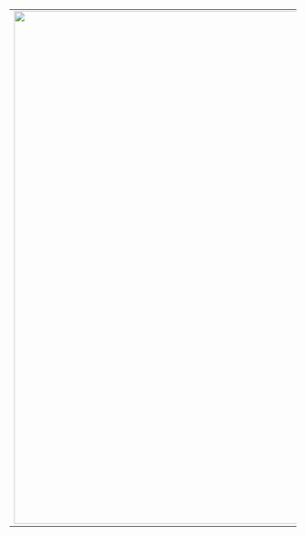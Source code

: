 <!-- ![GitHub stats](https://readme-stats-cfgj2cxdy.vercel.app/api?username=antochevis&count_private=true&show_icons=true&theme=tokyonight)
![Top Langs](https://readme-stats-cfgj2cxdy.vercel.app/api/top-langs/?username=antochevis&hide=php&theme=tokyonight) -->

<center>     <table align="center">       <tr>           <td>               <img width="900px" align="center" src="https://github-readme-stats.vercel.app/api?username=antochevis&count_private=true&hide_border=true&theme=tokyonight" />           </td>           <td>               <img align="center" width="850px" src="https://github-readme-stats.vercel.app/api/top-langs/?username=antochevis&layout=compact&hide_border=true&theme=tokyonight" />                   </td>       </tr>       </table> 
</center>

